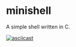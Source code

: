 # minishell
A simple shell written in C.

[![asciicast](https://asciinema.org/a/ib74SsSJ4bDud4XChONVFmqti.svg)](https://asciinema.org/a/ib74SsSJ4bDud4XChONVFmqti)

<script id="asciicast-ib74SsSJ4bDud4XChONVFmqti" src="https://asciinema.org/a/ib74SsSJ4bDud4XChONVFmqti.js" async></script>
